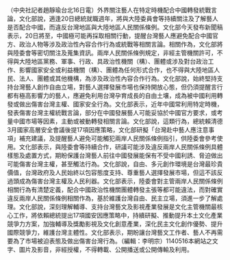 （中央社記者趙靜瑜台北16日電）外界關注藝人在特定時機配合中國轉發統戰言論，文化部說，適逢20日總統就職週年，將與大陸委員會等持續關注及了解藝人是否配合中國，而違反台灣地區與大陸地區人民關係條例。文化部今天發布新聞稿表示，20日將至，中國極可能再採取相關行動，提醒台灣藝人應避免配合中國官方、政治人物等涉及政治性內容合作行為或統戰等相關言論。相關作為，文化部將與陸委會等密切關注及蒐集資訊。兩岸人民關係條例規定，非經主管機關許可，不得與大陸地區黨務、軍事、行政、具政治性機關（構）、團體或涉及對台政治工作、影響國家安全或利益機關（構）、團體為任何形式合作，也不得與大陸地區人民、法人、團體或其他機構，為涉及政治性內容合作行為。文化部說，始終堅持支持台灣藝人創作自由立場，對藝人選擇發展市場也保持開放心態，但仍須提醒言行都有極高影響力的藝人，應避免利用台灣孕育成長的自由土壤，成為被中國利用轉發或做出傷害台灣主權、國家安全行為。文化部表示，近年中國常利用特定時機，發表傷害台灣主權統戰言論，部分在中國發展藝人可能妥協於中國官方要求，或考量中國市場等因素，主動或被動轉發相關言論。文化部說，這類行為，總統賴清德3月國家高層安全會議後提17項因應策略，文化部研擬「台灣赴中藝人應注意事項」補充建議，及提醒藝人避免可能觸犯兩岸人民關係條例指引，供陸委會參考使用。文化部表示，與陸委會等持續合作，研議可能涉及違反兩岸人民關係條例具體樣態及處置方式，期盼保護台灣藝人前往中國發展能保有不受中國利誘、脅迫做出可能傷害台灣主權，甚至觸法行為。文化部說，自由、多元創作環境是台灣最珍貴價值，台灣政府及人民始終以包容態度支持、尊重藝人選擇發展市場，但這不該反過頭成為傷害台灣主權及人民利器。文化部表示，陸委會對主管兩岸人民關係條例相關行為有清楚定義，配合中國政治性機關團體轉發主張等都可能違法，而對確實違反兩岸人民關係條例相關作為，基於維護台灣自由、民主立場，須進一步了解處理。文化部說，深刻理解輔導、支持台灣藝文及影視產業發展是文化主管機關最核心工作，將依賴總統提出17項國安因應策略中，持續研擬、推動提升本土文化產業競爭力方案，加強輔導及獎勵影視及文化創意產業，深化民主文化創作優勢、提升國際競爭力，維護台灣主體性。文化部表示，期盼讓台灣藝文工作者、藝人不再需要為了市場被迫表態及做出傷害台灣行為。（編輯：李明宗）1140516本網站之文字、圖片及影音，非經授權，不得轉載、公開播送或公開傳輸及利用。